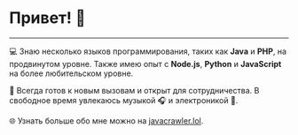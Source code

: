 # Привет! 👋
---

💻 Знаю несколько языков программирования, таких как **Java** и **PHP**, на продвинутом уровне. Также имею опыт с **Node.js**, **Python** и **JavaScript** на более любительском уровне. 

🎯 Всегда готов к новым вызовам и открыт для сотрудничества. В свободное время увлекаюсь музыкой 🎧 и электроникой 🔧.

🌐 Узнать больше обо мне можно на [javacrawler.lol](https://javacrawler.lol).
